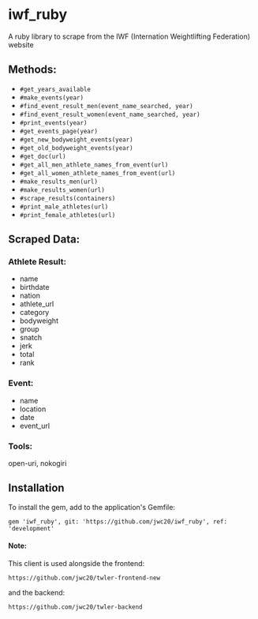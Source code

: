 # iwf_ruby

A ruby library to scrape from the IWF (Internation Weightlifting Federation) website

## Methods:

- `#get_years_available`
- `#make_events(year)`
- `#find_event_result_men(event_name_searched, year)`
- `#find_event_result_women(event_name_searched, year)`
- `#print_events(year)`
- `#get_events_page(year)`
- `#get_new_bodyweight_events(year)`
- `#get_old_bodyweight_events(year)`
- `#get_doc(url)`
- `#get_all_men_athlete_names_from_event(url)`
- `#get_all_women_athlete_names_from_event(url)`
- `#make_results_men(url)`
- `#make_results_women(url)`
- `#scrape_results(containers)`
- `#print_male_athletes(url)`
- `#print_female_athletes(url)`

## Scraped Data:

### Athlete Result:

- name
- birthdate
- nation
- athlete_url
- category
- bodyweight
- group
- snatch
- jerk
- total
- rank

### Event:

- name
- location
- date
- event_url

### Tools:

open-uri, nokogiri

## Installation

To install the gem, add to the application's Gemfile:

```
gem 'iwf_ruby', git: 'https://github.com/jwc20/iwf_ruby', ref: 'development'

```

#### Note:

This client is used alongside the frontend:

```
https://github.com/jwc20/twler-frontend-new
```

and the backend:

```
https://github.com/jwc20/twler-backend
```
